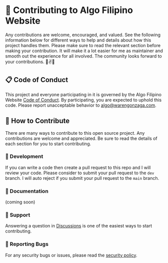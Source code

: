 # 🎯 Contributing to Algo Filipino Website

Any contributions are welcome, encouraged, and valued. See the following information below for different ways to help and details about how this project handles them. Please make sure to read the relevant section before making your contribution. It will make it a lot easier for me as maintainer and smooth out the experience for all involved. The community looks forward to your contributions. 🎉✌✨

## 📋 Code of Conduct

This project and everyone participating in it is governed by the Algo Filipino Website [Code of Conduct](https://github.com/algofilipino/website/blob/master/code_of_conduct.md). By participating, you are expected to uphold this code. Please report unacceptable behavior to <algo@warengonzaga.com>.

## 💖 How to Contribute

There are many ways to contribute to this open source project. Any contributions are welcome and appreciated. Be sure to read the details of each section for you to start contributing.

### 🧬 Development

If you can write a code then create a pull request to this repo and I will review your code. Please consider to submit your pull request to the ```dev``` branch. I will auto reject if you submit your pull request to the ```main``` branch.

### 📖 Documentation

(coming soon)

### 🧰 Support

Answering a question in [Discussions](https://github.com/algofilipino/website/discussions) is one of the easiest ways to start contributing.

### 🐞 Reporting Bugs

For any security bugs or issues, please read the [security policy](./security.md).
